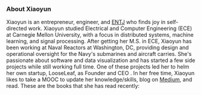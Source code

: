 ### About Xiaoyun
Xiaoyun is an entrepreneur, engineer, and <a target="_blank" href="https://www.16personalities.com/entj-personality">ENTJ</a> who finds joy in self-directed work. Xiaoyun studied Electrical and Computer Engineering (ECE) at Carnegie Mellon University, with a focus in distributed systems, machine learning, and signal processing. After getting her M.S. in ECE, Xiaoyun has been working at Naval Reactors at Washington, DC, providing design and operational oversight for the Navy's submarines and aircraft carries. She's passionate about software and data visualization and has started a few side projects while still working full time. One of these projects led her to helm her own startup, LooseLeaf, as Founder and CEO . In her free time, Xiaoyun likes to take a MOOC to update her knowledge/skills, blog on <a target="_blank" href="https://medium.com/@xiaoyunyang">Medium</a>, and read. These are the books that she has read recently: